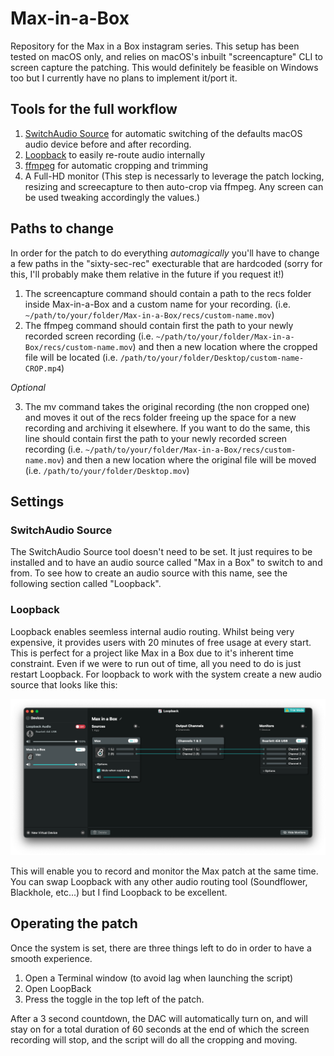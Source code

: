 # Max-in-a-Box
Repository for the Max in a Box instagram series. This setup has been tested on macOS only, and relies on macOS's inbuilt "screencapture" CLI to screen capture the patching. This would definitely be feasible on Windows too but I currently have no plans to implement it/port it.

## Tools for the full workflow
1. [SwitchAudio Source](https://github.com/deweller/switchaudio-osx) for automatic switching of the defaults macOS audio device before and after recording.
2. [Loopback](https://rogueamoeba.com/loopback/) to easily re-route audio internally
3. [ffmpeg](https://ffmpeg.org/) for automatic cropping and trimming
4. A Full-HD monitor (This step is necessarly to leverage the patch locking, resizing and screecapture to then auto-crop via ffmpeg. Any screen can be used tweaking accordingly the values.)


## Paths to change
In order for the patch to do everything _automagically_ you'll have to change a few paths in the "sixty-sec-rec" execturable that are hardcoded (sorry for this, I'll probably make them relative in the future if you request it!)

1. The screencapture command should contain a path to the recs folder inside Max-in-a-Box and a custom name for your recording. (i.e. ```~/path/to/your/folder/Max-in-a-Box/recs/custom-name.mov```)
2. The ffmpeg command should contain first the path to your newly recorded screen recording (i.e. ```~/path/to/your/folder/Max-in-a-Box/recs/custom-name.mov```) and then a new location where the cropped file will be located (i.e. ```/path/to/your/folder/Desktop/custom-name-CROP.mp4```)
    
_Optional_

3. The mv command takes the original recording (the non cropped one) and moves it out of the recs folder freeing up the space for a new recording and archiving it elsewhere. If you want to do the same, this line should contain first the path to your newly recorded screen recording (i.e. ```~/path/to/your/folder/Max-in-a-Box/recs/custom-name.mov```) and then a new location where the original file will be moved (i.e. ```/path/to/your/folder/Desktop.mov```)

## Settings

### SwitchAudio Source
The SwitchAudio Source tool doesn't need to be set. It just requires to be installed and to have an audio source called "Max in a Box" to switch to and from. To see how to create an audio source with this name, see the following section called "Loopback".

### Loopback
Loopback enables seemless internal audio routing. Whilst being very expensive, it provides users with 20 minutes of free usage at every start. This is perfect for a project like Max in a Box due to it's inherent time constraint. Even if we were to run out of time, all you need to do is just restart Loopback. For loopback to work with the system create a new audio source that looks like this:

![](https://raw.githubusercontent.com/NiccoloGranieri/Max-in-a-Box/main/docs/Loopback_Settings.png)

This will enable you to record and monitor the Max patch at the same time. You can swap Loopback with any other audio routing tool (Soundflower, Blackhole, etc...) but I find Loopback to be excellent.

## Operating the patch

Once the system is set, there are three things left to do in order to have a smooth experience.
1. Open a Terminal window (to avoid lag when launching the script)
2. Open LoopBack
3. Press the toggle in the top left of the patch.

After a 3 second countdown, the DAC will automatically turn on, and will stay on for a total duration of 60 seconds at the end of which the screen recording will stop, and the script will do all the cropping and moving.
